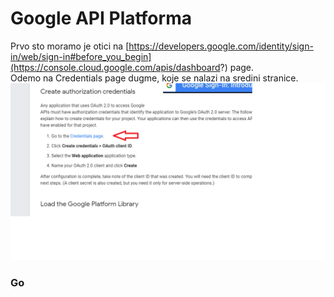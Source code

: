 # Google API Platforma

Prvo sto moramo je otici na [https://developers.google.com/identity/sign-in/web/sign-in#before_you_begin](https://console.cloud.google.com/apis/dashboard?) page. \
Odemo na Credentials page dugme, koje se nalazi na sredini stranice.
![Slika](Images/GoogleSingInPage.png)

### Go
